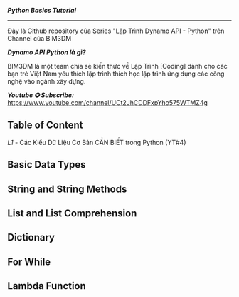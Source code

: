 ***Python Basics Tutorial***
___

Đây là Github repository của Series "Lập Trình Dynamo API - Python" trên Channel của BIM3DM

***Dynamo API Python là gì?***

BIM3DM là một team chia sẻ kiến thức về Lập Trình [Coding] dành cho các bạn trẻ Việt Nam yêu thích lập trình thích học lập trình ứng dụng các công nghệ vào ngành xây dựng.

***Youtube ✪ Subscribe:*** https://www.youtube.com/channel/UCt2JhCDDFxpYho575WTMZ4g

**Table of Content**
---
*L1* - Các Kiểu Dữ Liệu Cơ Bản CẦN BIẾT trong Python (YT#4)

**Basic Data Types**
---
**String and String Methods**
---
**List and List Comprehension**
---
**Dictionary**
---
**For While**
---
**Lambda Function**
--




